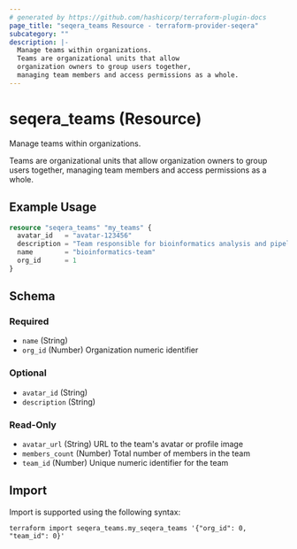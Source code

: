 ```yaml
---
# generated by https://github.com/hashicorp/terraform-plugin-docs
page_title: "seqera_teams Resource - terraform-provider-seqera"
subcategory: ""
description: |-
  Manage teams within organizations.
  Teams are organizational units that allow
  organization owners to group users together,
  managing team members and access permissions as a whole.
---
```


# seqera_teams (Resource)

Manage teams within organizations.

Teams are organizational units that allow
organization owners to group users together,
managing team members and access permissions as a whole.

## Example Usage

```terraform
resource "seqera_teams" "my_teams" {
  avatar_id   = "avatar-123456"
  description = "Team responsible for bioinformatics analysis and pipeline development"
  name        = "bioinformatics-team"
  org_id      = 1
}
```

<!-- schema generated by tfplugindocs -->
## Schema

### Required

- `name` (String)
- `org_id` (Number) Organization numeric identifier

### Optional

- `avatar_id` (String)
- `description` (String)

### Read-Only

- `avatar_url` (String) URL to the team's avatar or profile image
- `members_count` (Number) Total number of members in the team
- `team_id` (Number) Unique numeric identifier for the team

## Import

Import is supported using the following syntax:

```shell
terraform import seqera_teams.my_seqera_teams '{"org_id": 0, "team_id": 0}'
```
